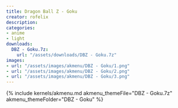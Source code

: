 ```yaml
---
title: Dragon Ball Z - Goku
creator: rofelix
description: 
categories:
- anime
- light
downloads:
  DBZ - Goku.7z:
    url: "/assets/downloads/DBZ - Goku.7z"
images:
- url: "/assets/images/akmenu/DBZ - Goku/1.png"
- url: "/assets/images/akmenu/DBZ - Goku/2.png"
- url: "/assets/images/akmenu/DBZ - Goku/3.png"
---
```


{% include kernels/akmenu.md akmenu_themeFile="DBZ - Goku.7z" akmenu_themeFolder="DBZ - Goku" %}
